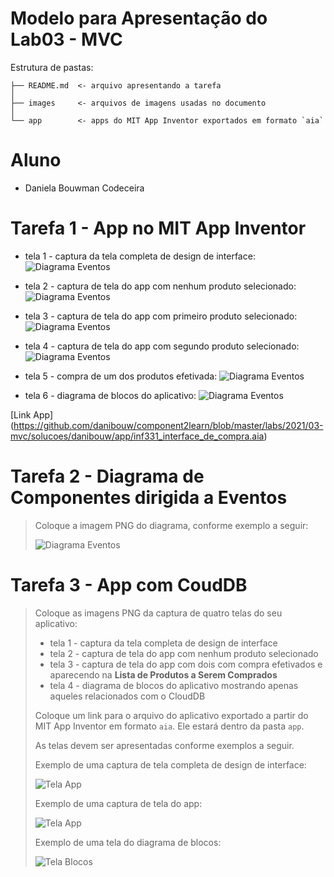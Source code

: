 # Modelo para Apresentação do Lab03 - MVC

Estrutura de pastas:

~~~
├── README.md  <- arquivo apresentando a tarefa
│
├── images     <- arquivos de imagens usadas no documento
│
└── app        <- apps do MIT App Inventor exportados em formato `aia`
~~~

# Aluno
* Daniela Bouwman Codeceira

# Tarefa 1 - App no MIT App Inventor

* tela 1 - captura da tela completa de design de interface:
![Diagrama Eventos](images/app1.png)


* tela 2 - captura de tela do app com nenhum produto selecionado:
![Diagrama Eventos](images/app2.png)


* tela 3 - captura de tela do app com primeiro produto selecionado:
![Diagrama Eventos](images/app3.png)


* tela 4 - captura de tela do app com segundo produto selecionado:
![Diagrama Eventos](images/app4.png)


* tela 5 - compra de um dos produtos efetivada:
![Diagrama Eventos](images/app5.png)


* tela 6 - diagrama de blocos do aplicativo:
![Diagrama Eventos](images/app7.png)

[Link App] (https://github.com/danibouw/component2learn/blob/master/labs/2021/03-mvc/solucoes/danibouw/app/inf331_interface_de_compra.aia)

# Tarefa 2 - Diagrama de Componentes dirigida a Eventos

> Coloque a imagem PNG do diagrama, conforme exemplo a seguir:
>
> ![Diagrama Eventos](images/mit-app-inventor-events.png)

# Tarefa 3 - App com CoudDB

> Coloque as imagens PNG da captura de quatro telas do seu aplicativo:
> * tela 1 - captura da tela completa de design de interface
> * tela 2 - captura de tela do app com nenhum produto selecionado
> * tela 3 - captura de tela do app com dois com compra efetivados e aparecendo na **Lista de Produtos a Serem Comprados**
> * tela 4 - diagrama de blocos do aplicativo mostrando apenas aqueles relacionados com o CloudDB
>
> Coloque um link para o arquivo do aplicativo exportado a partir do MIT App Inventor em formato `aia`. Ele estará dentro da pasta `app`.
>
> As telas devem ser apresentadas conforme exemplos a seguir.
>
> Exemplo de uma captura de tela completa de design de interface:
>
> ![Tela App](images/design.png)
>
> Exemplo de uma captura de tela do app:
>
> ![Tela App](images/aplicativo.png)
>
> Exemplo de uma tela do diagrama de blocos:
>
> ![Tela Blocos](images/blocks.png)

